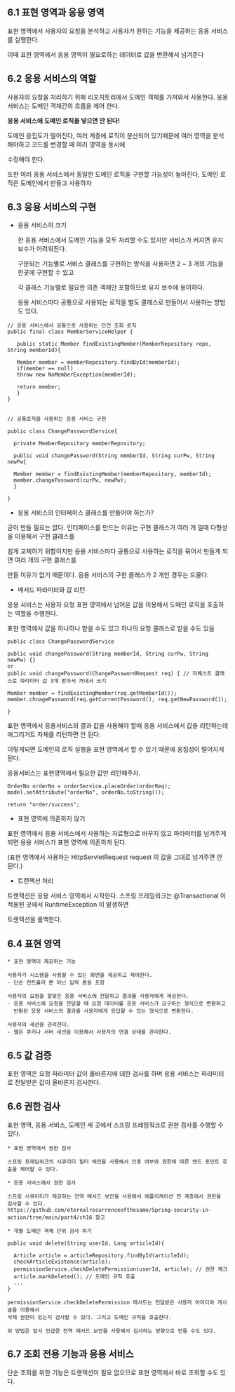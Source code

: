 ## 6.1 표현 영역과 응용 영역

표현 영역에서 사용자의 요청을 분석하고 사용자가 원하는 기능을 제공하는 응용 서비스를 실행한다.

이때 표현 영역에서 응용 영역이 필요로하는 데이터로 값을 변환해서 넘겨준다

## 6.2 응용 서비스의 역할

사용자의 요청을 처리하기 위해 리포지토리에서 도메인 객체를 가져와서 사용한다. 응용 서비스는 도메인 객체간의 흐름을 제어 한다.

**응용 서비스에 도메인 로직을 넣으면 안 된다!**

도메인 응집도가 떨어진다, 여러 계층에 로직이 분산되어 있기때문에 여러 영역을 분석해야하고 코드를 변경할 때 여러 영역을 동시에 

수정해야 한다.

또한 여러 응용 서비스에서 동일한 도메인 로직을 구현할 가능성이 높아진다, 도메인 로직은 도메인에서 만들고 사용하자


## 6.3 응용 서비스의 구현 

* 응용 서비스의 크기
  
  한 응용 서비스에서 도메인 기능을 모두 처리할 수도 있지만 서비스가 커지면 유지보수가 어려워진다.
  
  구분되는 기능별로 서비스 클래스를 구현하는 방식을 사용하면 2 ~ 3 개의 기능을 한곳에 구현할 수 있고 
  
  각 클래스 기능별로 필요한 의존 객체만 포함하므로 유지 보수에 용이하다.
  
  응용 서비스마다 공통으로 사용되는 로직을 별도 클래스로 만들어서 사용하는 방법도 있다.

```
// 응용 서비스에서 공통으로 사용하는 단건 조회 로직
public final class MemberServiceHelper {

   public static Member findExistingMember(MemberRepository repo, String memberId){
   
   Member member = memberRepository.findById(memberId);
   if(member == null)
   throw new NoMemberException(memberId);
   
   return member;
   }
}


// 공통로직을 사용하는 응용 서비스 구현

public class ChangePasswordService{

  private MemberRepository memberRepository;
  
  public void changePassword(String memberId, String curPw, String newPw{
  
  Member member = findExistingMember(memberRepository, memberId);
  member.changePassword(curPw, newPw);
  }

}

```

* 응용 서비스의 인터페이스 클래스를 만들어야 하는가?

굳이 만들 필요는 없다. 인터페이스를 만드는 이유는 구현 클래스가 여러 개 일때 다형성을 이용해서 구현 클래스를

쉽게 교체하기 위함이지만 응용 서비스마다 공통으로 사용하는 로직을 묶어서 만들게 되면 여러 개의 구현 클래스를 

만들 이유가 없기 때문이다. 응용 서비스의 구현 클래스가 2 개인 경우는 드물다.


* 메서드 파라미터와 값 리턴

응용 서비스는 사용자 요청 표현 영역에서 넘어온 값을 이용해서 도메인 로직을 호출하는 역할을 수행한다. 

표현 영역에서 값을 하나하나 받을 수도 있고 하나의 요청 클래스로 받을 수도 있음

```
public class ChangePasswordService

public void changePassword(String memberId, String curPw, String newPw) {}
or
public void changePassword(ChangePasswordRequest req) { // 리퀘스트 클래스로 파라미터 값 3개 받아서 꺼내서 쓰기 

Member member = findExistingMember(req.getMemberId());
member.chnagePassword(req.getCurrentPassword(), req.getNewPassword());

}
```

표현 영역에서 응용서비스의 결과 값을 사용해야 할때 응용 서비스에서 값을 리턴하는데 애그리거트 자체를 리턴하면 안 된다.

이렇게되면 도메인의 로직 실행을 표현 영역에서 할 수 있기 때문에 응집성이 떨어지게 된다.

응용서비스는 표현영역에서 필요한 값만 리턴해주자.

```
OrderNo orderNo = orderService.placeOrder(orderReq);
model.setAttribute("orderNo", orderNo.toString());

return "order/success";
```

* 표현 영역에 의존하지 않기

표현 영역에서 응용 서비스에서 사용하는 자료형으로 바꾸지 않고 파라미터를 넘겨주게 되면 응용 서비스가 표현 영역에 의존하게 된다. 

(표현 영역에서 사용하는 HttpServletRequest request 의 값을 그대로 넘겨주면 안 된다.)

* 트랜잭션 처리 

트랜잭션은 응용 서비스 영역에서 시작한다. 스프링 프레임워크는 @Transactional 이 적용된 곳에서 RuntimeException 이 발생하면 

트랜잭션을 롤백한다.

## 6.4 표현 영역
```
* 표현 영역이 제공하는 기능

사용자가 시스템을 사용할 수 있는 화면을 제공하고 제어한다.
- 단순 컨트롤러 뿐 아닌 입력 폼을 포함

사용자의 요청을 알맞은 응용 서비스에 전달하고 결과를 사용자에게 제공한다.
- 응용 서비스에 요청을 전달할 때 요청 데이터를 응용 서비스가 요구하는 형식으로 변환하고
  반환된 응용 서비스의 결과를 사용자에게 응답할 수 있는 형식으로 변환한다. 

사용자의 세션을 관리한다.
- 웹은 쿠키나 서버 세션을 이용해서 사용자의 연결 상태를 관리한다. 
```
## 6.5 값 검증

표현 영역은 요청 파라미터 값이 올바른지에 대한 검사를 하며 응용 서비스는 파라미터로 전달받은 값이 올바른지 검사한다.



## 6.6 권한 검사 

표현 영역, 응용 서비스, 도메인 세 곳에서 스프링 프레임워크로 권한 검사를 수행할 수 있다.
```
* 표현 영역에서 권한 검사

스프링 프레임워크의 시큐리티 필터 체인을 사용해서 인증 여부와 권한에 따른 엔드 포인트 호출을 제어할 수 있다. 
```
```
* 응용 서비스에서 권한 검사

스프링 시큐리티가 제공하는 전역 메서드 보안을 사용해서 애플리케이션 전 계층에서 권한을 검사할 수 있다.
https://github.com/eternalrecurrenceofthesame/Spring-security-in-action/tree/main/part4/ch16 참고
```
```
* 개별 도메인 객체 단위 검사 하기 

public void delete(String userId, Long articleId){

  Article article = articleRepository.findById(articleId);
  checkArticleExistence(article);
  permissionService.checkDeletePermission(userId, article); // 권한 체크 
  article.markDeleted(); // 도메인 규칙 호출
  ...
}

permissionService.checkDeletePermission 메서드는 전달받은 사용자 아이디와 게시글을 이용해서
삭제 권한이 있는지 검사할 수 있다. 그리고 도메인 규칙을 호출한다.

위 방법은 앞서 언급한 전역 메서드 보안을 사용해서 검사하는 방향으로 만들 수도 있다.
```

## 6.7 조회 전용 기능과 응용 서비스

단순 조회를 위한 기능은 트랜잭션이 필요 없으므로 표현 영역에서 바로 조회할 수도 있다. 





  

